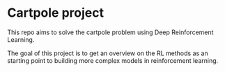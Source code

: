 # Cartpole project
This repo aims to solve the cartpole problem using Deep Reinforcement Learning.

The goal of this project is to get an overview on the RL methods as an starting point to building more complex models in reinforcement learning.